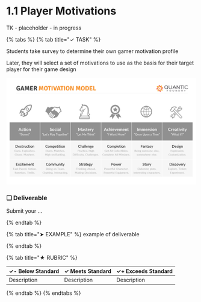 # 1.1 Player Motivations

TK - placeholder - in progress

{% tabs %}
{% tab title="✓ TASK" %}

Students take survey to determine their own gamer motivation profile

Later, they will select a set of motivations to use as the basis for their target player for their game design

![](../../.gitbook/assets/gamer-motivation-model.png)

### **❏ Deliverable**

Submit your ...

{% endtab %}

{% tab title="➤ EXAMPLE" %}
example of deliverable

{% endtab %}

{% tab title="★ RUBRIC" %}

| **✓- Below Standard** | **✓ Meets Standard** | **✓+ Exceeds Standard** |
| :--- | :--- | :--- |
| Description | Description | Description |

{% endtab %}
{% endtabs %}
